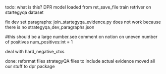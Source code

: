 todo:
what is this? DPR model loaded from ret_save_file 
train retriver on startegyqa dataset

fix dev set paragraphs:
join_startegyqa_evidence.py does not work because there is no strategyqa_dev_paragraphs.json

#this should be a large number.see comment on notion on uneven number of positives
num_positives:int = 1

deal with hard_negative_ctxs

done:
reformat files strategyQA files to include actual evidence moved all our stuff to dpr package
